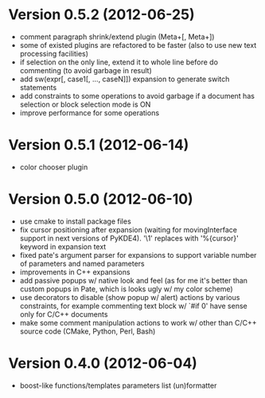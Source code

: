 Version 0.5.2 (2012-06-25)
==========================

* comment paragraph shrink/extend plugin (Meta+[, Meta+])
* some of existed plugins are refactored to be faster
  (also to use new text processing facilities)
* if selection on the only line, extend it to whole line before do commenting
  (to avoid garbage in result)
* add sw(expr[, case1[, ..., caseN]]) expansion to generate switch statements
* add constraints to some operations to avoid garbage if a document has selection
  or block selection mode is ON
* improve performance for some operations


Version 0.5.1 (2012-06-14)
==========================

* color chooser plugin


Version 0.5.0 (2012-06-10)
==========================

* use cmake to install package files
* fix cursor positioning after expansion (waiting for movingInterface
  support in next versions of PyKDE4). '\1' replaces with '%{cursor}'
  keyword in expansion text
* fixed pate's argument parser for expansions to support variable number
  of parameters and named parameters
* improvements in C++ expansions
* add passive popups w/ native look and feel (as for me it's better than
  custom popups in Pate, which is looks ugly w/ my color scheme)
* use decorators to disable (show popup w/ alert) actions by various constraints,
  for example commenting text block w/ `#if 0' have sense only for C/C++
  documents
* make some comment manipulation actions to work w/ other than C/C++ source code
  (CMake, Python, Perl, Bash)


Version 0.4.0 (2012-06-04)
==========================

* boost-like functions/templates parameters list (un)formatter
